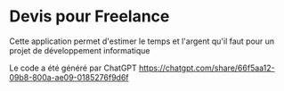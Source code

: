 # Devis pour Freelance

Cette application permet d'estimer le temps et l'argent qu'il faut pour un projet de développement informatique

Le code a été généré par ChatGPT https://chatgpt.com/share/66f5aa12-09b8-800a-ae09-0185276f9d6f
